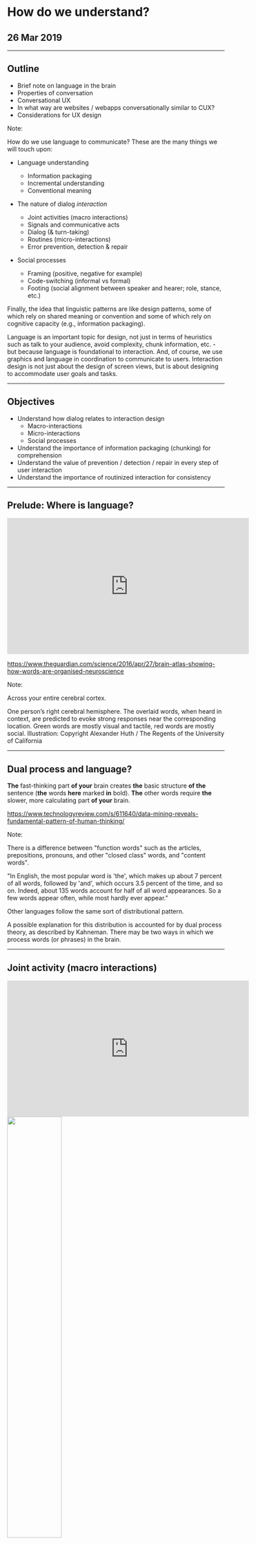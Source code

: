 # How do we understand?
## 26 Mar 2019

---

## Outline

- Brief note on language in the brain
- Properties of conversation
- Conversational UX
- In what way are websites / webapps conversationally similar to CUX?
- Considerations for UX design

Note:

How do we use language to communicate? These are the many things we will touch upon:

- Language understanding
  - Information packaging
  - Incremental understanding
  - Conventional meaning

- The nature of dialog *interaction*
  - Joint activities (macro interactions)
  - Signals and communicative acts
  - Dialog (& turn-taking)
  - Routines (micro-interactions)
  - Error prevention, detection & repair

- Social processes
  - Framing (positive, negative for example)
  - Code-switching (informal vs formal)
  - Footing (social alignment between speaker and hearer; role, stance, etc.)

Finally, the idea that linguistic patterns are like design patterns, some of which rely on shared meaning or convention and some of which rely on cognitive capacity (e.g., information packaging).

Language is an important topic for design, not just in terms of heuristics such as talk to your audience, avoid complexity, chunk information, etc. - but because language is foundational to interaction. And, of course, we use graphics and language in coordination to communicate to users. Interaction design is not just about the design of screen views, but is about designing to accommodate user goals and tasks.

---

## Objectives

- Understand how dialog relates to interaction design
  - Macro-interactions
  - Micro-interactions
  - Social processes
- Understand the importance of information packaging (chunking) for comprehension
- Understand the value of prevention / detection / repair in every step of user interaction
- Understand the importance of routinized interaction for consistency

---

## Prelude: Where is language?

<iframe width="560" height="315" src="https://www.youtube.com/embed/k61nJkx5aDQ" frameborder="0" allow="autoplay; encrypted-media" allowfullscreen></iframe>

https://www.theguardian.com/science/2016/apr/27/brain-atlas-showing-how-words-are-organised-neuroscience

Note:

Across your entire cerebral cortex.

One person’s right cerebral hemisphere. The overlaid words, when heard in context, are predicted to evoke strong responses near the corresponding location. Green words are mostly visual and tactile, red words are mostly social. Illustration: Copyright Alexander Huth / The Regents of the University of California

---

## Dual process and language?

 **The** fast-thinking part **of your** brain creates **the** basic structure **of the** sentence (**the** words **here** marked **in** bold). **The** other words require **the** slower, more calculating part **of your** brain.

https://www.technologyreview.com/s/611640/data-mining-reveals-fundamental-pattern-of-human-thinking/

Note:

There is a difference between "function words" such as the articles, prepositions, pronouns, and other "closed class" words, and "content words".

"In English, the most popular word is 'the', which makes up about 7 percent of all words, followed by 'and', which occurs 3.5 percent of the time, and so on. Indeed, about 135 words account for half of all word appearances. So a few words appear often, while most hardly ever appear."

Other languages follow the same sort of distributional pattern.

A possible explanation for this distribution is accounted for by dual process theory, as described by Kahneman. There may be two ways in which we process words (or phrases) in the brain.

---

## Joint activity (macro interactions)

<iframe width="560" height="315" src="https://www.youtube.com/embed/3YxXsQMAvWg" frameborder="0" allowfullscreen></iframe>

<img src="images/discourse-continuum.png" align="center" width="50%" height="50%">

Note:


We're going to be talking about language, but let's focus in on goals and interaction since this has greater bearing on design than how we process language in the brain.

Here some examples of interaction that involve joint activity: teaching, job interview, game, dinner party, task.

For example, in a store transaction there are typically at least two roles: server and customer. What we communicate during interaction is partly defined by our role and our goals. But people also have their personal identities, beliefs, feelings & desires.

People participate in joint activities to achieve goals.

In most joint activities, people pursue multiple goals - public and private goals. Business goal (transaction), procedural goals (doing this quickly and efficiently), interpersonal goals (remaining polite), private agendas.

Joint activities require coordination. Conventional procedures and language use.

Joint activities are composed of joint actions.
- Greeting
- Request assistance
- Pay for items
- Conclude

Joint actions can be coordinated because they divide into phases: they have identifiable functions and entry/exits.

Phases get coordinated. (Imagine how your actions are coordinated when you are introduced to someone.)

For example, in conversation people take turns. These turns are distinguishable as intonation units. (Even if you can't hear what someone says, you can hear the rise and fall of their voice.) Entries and exits of turns are marked in syntax, morphology and intonation. For example, intonation units begin on a high pitch, drop gradually over the unit, and end with a distinctive fall or rise. They also tend to have a focal accented syllable at or near the end. These patterns are found in all languages. These intonational contours help aid listeners to project exit times more accurately.

Spoken language is highly synchronized. People are surprisingly good at judging entry and exit times, as well as accounting for processing difficulty.

There are boundaries - entries and exits that each participant has to recognize and understand.

People agree on the joint activity, who takes part, what roles they play before committing to the part.

Various dimensions:
- scriptedness (Marriage ceremony versus encounter in a hallway)
- formality (formal meeting, gossip)
- verbalness (phone call, tennis game)
- cooperativeness (restaurant to competitive game)
- governance "side-edness" (greeting a colleague, versus student in a class)

---

### Routinizing UX (micro interactions)

<img src="images/ui-patterns.gif" width="50%" height="50%">

http://ui-patterns.com

Note:

Some words seem to stick together. You seem to remember them together as if they are one object. This makes sense... it's chunking in action. For example,

- "I don't know"

You don't have to parse this to understand what it means. It's been routinized through repeated activation and use. Production and understanding require little cognitive effort.

But such phrases are also subject to priming. You know what to expect!

- "Cat in the ___"

If someone says: "cat in the __", you can fill in the blank. We chunk language into repeatable bits. These bits are linked frames. [Fillmore]

When we learn language, concepts and patterns become entrenched with frequent use.

Priming is also at play. UI components share familiar patterns so that you don't have to think to hard about what they mean.

Interaction design patterns and linguistic patterns share much in common. But while we all know how to use language, it takes specialized training to produce good interaction design patterns.

- Designers don't get continuous feedback of understanding by the user
- Production is not linked to comprehension in a real time feedback loop
- Patterns of behavior may not be aligned with the intended interaction.

Go to Google Images and search on "dialog box". What kind of variability do you see and is any of it confusing?

Easy to break design patterns:

- Information packaging
- Altering labels
- Altering positions of components
- Semantic mis-match between text and button labels
- Multiple choice tasks in a UI component

It's also easy to be complacent about design patterns.

---

## Conversational UX (CUX)

<img src="images/chat-modes.png" align="center" width="100%" height="100%">

Note:

Broadly, there are two sorts of CUX these days. Task-based UX that you might experience using a Voice UI, and a social bot, which are of increasing interest by companies such as Alexa and Siri as tools to engage.

---

## Why is this like human dialog? When is not?

<img src="images/alexa.jpg" align="center" width="70%" height="70%">

Note:

What if one participant of this activity, is not human? Is it dialogue?

This is a human-initiated dialogue activity.

---

## How about this?


<img src="images/iphone.png" align="center" width="30%" height="30%">

Note:

This is also a dialogue activity.

- (Would you) answer a few simple questions.
- If you click "Get Started", this seems to be an acceptance.

The two acts together have the feel of "question-answer".

---

## You design for dialogue interaction!

- You are using language
- The user interacts in turns
- The interaction is cooperative
- ... and more

Note:

Both are human-computer dialogues. Perhaps, you don't think of yourself as designing dialogues yet, but you are!

---

## Can Alexa answer this?

- Q. Who was the first president of the United States?
- A. George Washington.
- Q. When was **he** born?
- ?

https://www.wired.com/story/inside-amazon-alexa-prize/

Note:

Not long ago, the answer was 'no'. Now?

---

## Dialogue is multi-turn

Why don't Siri and Alexa do this (well) yet?
- Contextual expressions: for example, he/she/it, this/that/these..., here/there, yesterday/today...
- Pragmatic interpretation: "what you mean" versus "what you say"
- Error detection and repair

Note:

- You need some sort of context modeling to interpret deictic (e.g., pointing) expressions and those which refer to previous dialogue context (what was said previously).
- You also need some knowledge of the world and the ability to reason.

Only recently, Amazon released a simple dialogue development kit.
https://developer.amazon.com/docs/custom-skills/dialog-interface-reference.html

---

*Humans are inherently wired for conversation -- and conversation is a kind of joint action*

Note: Humans are really good at dialogue. The capacity is built into us. This contrasts from the use of formal or written language which must be explicitly learned.

Okay, so we're wired for conversation. What does this have to do with interaction design and why bother with the theory.

Your understanding of language is largely unconscious, or at least largely automatic. You are highly competent and, in fact, an expert at using language. And when you talk, you don't need to think about how language works. *But when you are designing interactive media, your conscious understanding of communicative processes will help you communicate better.*

An example where this really matters, but is still mostly done poorly: wrong user /password dialogues. While there are a few simple design patterns to draw upon, it's still very common to see this poorly implemented. Another example comes from broken links on the web. We are not computers... a 404 page is virtually meaningless to most users. No doubt you can think of other common examples!

---

## Linguistic patterns are design patterns

<img src="images/conversation.jpg" align="center" width="70%" height="70%">

Note:

Let's turn to the idea of linguistic patterns and how these relate to design patterns.

What are design patterns?

- F2F conversation is the most natural means of interaction
- Until now, we've looked at decision-making as a discrete action, but interaction is continuous. And we've also only considered decision-making from the context of a single person. But conversational acts require interaction and, generally, with more than one person. (An exception to this is self-talk).
- Conversation gives insight into how we organize, or package, information for comprehension, and how we exchange thoughts; we do so for much more than just information exchange.
- Conversations move through time, but there are devices for using the physical and mental environment to make some objects more salient.
- Conversation also gives insight into natural processes in error prevention, detection, and repair
- Finally, we will look at both macro-interactions and micro-interactions. Interaction viewed from both perspectives are important to design.

---

## Social coordination

<img src="images/mirror-neuron.png" align="center" width="70%" height="70%">


*Empathy is the basis for social connection and cooperation*

Note:

There is a link between empathy & cooperation.

Monkeys and people have neural systems in the pre-motor cortex to coordinate complex actions. When you perform an action certain neurons fire; the same neurons fire when you see someone perform an action. Neural connections to the parietal cortex, which integrates sensory information, are tuned when you do something or see someone do something.

Unsurprisingly, this pathway is also linked to your emotional system. If you see someone happy, you feel happiness. This is the basis of empathy. Empathy is the basis of social connection. How you are brought up matters? What you experience gets strengthened.

Early learning is important - half of neural connections die off by the age of 5.

People are inherently cooperative. And this is built into how we do everything, include communicate.

Points from another great talk from George Lakoff
https://www.youtube.com/watch?v=T46bSyh0xc0

---

## Participant framework (roles)

<img src="images/participant-framework.png" align="center" width="70%" height="70%">

[Goffman regions and audience segregation](https://youtu.be/OcFgCudciss?list=PLAZgQtqtqwF05EJW0CG3rMsE8jJrmA7BM)

*We design for an audience - audiences are imagined recipients*

Note:

Imagine from this diagram, that participants are in visual & aural range. They are also "bonified participants" (ratified) or not (e.g., by-standers).

"Side participants and overhearers help shape how speakers and addressees act toward each other. They also represent different ways of listening and understanding" (Clark)

Situations and activities are social. We use signals to convey shifts.

Evidence of structural significance of the social situation:

  - response cries (e.g., "ouch!")
  - collusion / byplay (between subset of participants)/ crossplay (participants and bystanders)
  - changed language in deference to bystanders

Moving beyond conversational interaction, there are
different sorts of talk (in different production formats): for example, political addresses, monologues (videoblog), panel discussions.

*Audiences are imagined recipients.*

---

## Framing (and metaphor)

<iframe width="560" height="315" src="https://www.youtube.com/watch?v=S_CWBjyIERY" frameborder="0" allow="autoplay; encrypted-media" allowfullscreen></iframe>

---

## Footing

<iframe width="560" height="315" src="https://youtu.be/l2bj-zt9Qgo" frameborder="0" allow="autoplay; encrypted-media" allowfullscreen></iframe>

---

## Framing information in digital media

<img src="images/sponsored-ads.png" align="center" width="70%" height="70%">

http://www.businessinsider.com/how-deceptive-sponsored-news-articles-could-be-undermining-trusted-news-brands-even-with-a-disclosure-message-2016-3

Example of [sponsored article](http://paidpost.nytimes.com/netflix/women-inmates-separate-but-not-equal.html?_r=0) on NYT

Note:

What is framing? When you take a picture, you frame the perspective that you'd like your audience to view. Similarly, information can be framed in much the same manner.

A study by Wojdynski and Evans found that 60% did not notice the sponsor disclosure label placed at the top of a sponsored ad.

"It also showed that readers are seven times more likely to recognize the labels that use some form of the words "advertising" or “sponsored,” than those which use more vague phrases like “brand voice” or “presented by.” Overall, only 20% of people in the study were aware that they were reading advertising, rather than objective, editorial content."

Why didn't they notice?

We are very skilled at perceiving and adjusting to footing changes in dialogue. So skilled, we may not consciously recognize transitions.

When Sociologist Irving Goffman talks about "footing", he means something along the lines of change in conversation alighment; basically, he means framing.

As with joint activities, you can think of frames as structural units and footing as pertaining to roles within the participant framework.

---

## Code-switching
### What's up with that white voice?

<iframe width="560" height="315" src="https://www.youtube.com/embed/PY9RQFX28j0" frameborder="0" allow="autoplay; encrypted-media" allowfullscreen></iframe>

https://www.washingtonpost.com/lifestyle/style/whats-up-with-that-white-voice-the-tricky-art-of-linguistic-code-switching/2018/07/06/f083e34e-8044-11e8-bb6b-c1cb691f1402_story.html?utm_term=.5557d5e0e098

Note:

Code switching (for example, shifting between formal and informal registers) is a persistent feature of talk - though, we are most likely to change footing during certain (predictable) points during interaction: at structural junctures.

"Unconsciously or not, people code-switch to present what they believe (or are told) is a more favorable version of themselves — an instinct often heightened when interactions are conducted over the phone."

---

<img src="images/footing.jpg" align="center" width="70%" height="70%">


Note:

Footing is essentially -- social alignment in dialog interaction. Journalists very frequently change stance during interviews. From one moment to the next, they may be moving between speaking as themselves or quoting someone else.

In this slide presentation from IA Summit 2010, the author notes a problem when a user attempts to this in Twitter. There are some mechanism to support footing changes in Twitter (for example RT), but there is confusion in this interaction because it wasn't clear that Nedaagain was simply translating others.

Changes of footing include the following:

- small talk to initiate and terminate a transaction
- enter into the business part of a conversation
- changes signaled by who is addressed, posture, dialect, etc.
- From Gumperz 1976
  1. direct or reported speech
  2. selection of recipient
  3. interjections
  4. repetitions
  5. personal directness or involvement
  6. new and old information
  7. emphasis
  8. separation of topic and subject
  9. discourse type, e.g. , lecture and discussion

Change in footing is a change in social alignment - a change in our frame or stance - and this is reflected in how we both produce and comprehend language.

We can enact/mock someone else (as an actor). And, in fact, plays are embedded social scenes where this happens.

Imagine you are on the phone with a friend. Your friend yells, "Stop it!"

Language is understood with the context of frames. Not just the meaning, but from perspectives.

---

## Can you spot footing changes?

<iframe width="560" height="315" src="https://www.youtube.com/embed/gO-xmi1JgnE?start=0&end=60" frameborder="0" allowfullscreen></iframe>

Watch the first minute? What did you see?

Note:

"what's up man -- I kee -

how can I help you today"?
(overlapping) "hey"

"uh.. see what you guys have here"

*visual search*
(self) "smoothies"

*move back to counter*
alright... I'm going to go with a water and three cookies
alright.
so its gonna be a dollar, and a dollar 25, a dollar 50, and a dollar 75 (note gesture timing; and note that its obvious who is to pay)
alright.
here's this.
alright sweet.

break -- so what you do in a situation like this.

For example, someone telling a story in layer one may break out of the story to take a break or clear her voice. Layer two represents a meta-level above the story. And there can be more layers.

---

## Timing actions

<iframe width="560" height="315" src="https://www.youtube.com/embed/CHp639vhUJg" frameborder="0" allow="accelerometer; autoplay; encrypted-media; gyroscope; picture-in-picture" allowfullscreen></iframe>

Note:

Most actions aren't sequential but over-lapping in time. They may not be so discrete but continuous, as well. Timing is important to understanding meaning -- not just the sequence.

Clerk: I'll be right there.
You: Okay.

Immediate response versus delayed response? (Remember the importance of the long delay from Elizabeth Stokoe's talk. Seconds were forever!) A delayed response might indicate reluctance or disagreement.

---

## Synchrony and sequences

- Question | Answer
- Greeting | Greeting
- Invitation | (non) Acceptance
- Offer | (non) Acceptance
- Complaint | Apology / Denial
- Summons | Response
- Assertion | Assent
- Request | Acceptance
- Promise | Acknowledgement
- Thanks | Acknowledgement
- Goodbye | Goodbye

Note:

Exchanges generally accomplished in phases: presentation and acceptance.

These sequences are called adjacency pairs - two ordered utterances by different speakers. The form of the second depends on the form of the first.

Sometimes there is a pre-sequence - set up for a joint action. For example, taking a step forward before offering a hand.

We also have mechanism for signaling shifts. A
"discourse marker" can signal change in topics, change of footing, difference of opinion, digression, etc.

"Oh, there's something I wanted to ask you"
"So..." (discourse marker)

Because conversational speech is so highly coordinated and works incrementally, we have a sophisticated ability to detect errors and repair them. One thing we do unconsciously is look for positive evidence of understanding.

1. Assertions of understanding (could include backchannel response - uh-huh, m, I see, nod)
2. Presupposition of understanding - speaker A continues speaking.
3. Displays of understanding - B displays understanding
4. Exemplification of understanding - paraphrase, iconic gesture, etc.

There is synchrony between speakers and also among speakers and listeners. Onset of gestures timed with prosodic rhythm of speech. Rhythm is crucial for conversation understanding and outcome. Comparable to musical performance.

Pitch is a carrier of non-verbal information (as  is body language) and speakers tend to  synchronize with their conversational partners.

If you are interested in how people coordinate language using speech and gesture, researchers such as Birdwhistle, Kendon and others have studied synchrony and rhythm in conversation. In HCI, these are important areas of study for the development of conversational avatars.

---

## Signals and communicative acts

*"The joint act of one person signaling another and the other recognizing what was meant is called a communicative act."*


<img src="images/live-chat.png" align="right" width="50%" height="50%"/>

Note:

Gaze is a coordinating device that participates in turn-taking. We not only communicate using gestures (e.g., head nod for 'assent', we can coordinate communication via gestures.

([Foulsham & Kingstone, 2005](http://journals.plos.org/plosone/article?id=10.1371/journal.pone.0136905))
]

Word and phrases are linguistic signals. They acquire meaning through convention.

Signals mean something, but they are also coordinating devices. If a server in a restaurant says, "I'll be right there", it's a signal to coordinate our actions.

Eye gaze and body posture can also be used for signaling. These can also be communicative acts.

People generally adhere to a cooperative principle: make your conversational contribution such as required, at the stage at which it occurs, by the accepted purpose or direction of the talk exchange in which you are engaged. This is a complicated way of saying that people generally say something relevant, informative, neither too much or too little, nor in some obscure/ambiguous way unless intended.

"Could you turn up the heat?"
"Yes" (but taken literally rather than as a request)

Linguistic signals also participate in footing changes.

Student training video from earlier:
"Hey man"
"Can I help you"

What are some other ways we might signal in a UI?

---

## Conventions and coordinating devices

<img src="images/tips.jpg" align="left" width="20%" height="20%"/>

<img src="images/cart.png" align="right" width="60%" height="60%"/>

Note:

In conversation, external representations are important. As we orient ourselves in space, objects exist in that same space. Items can be manipulated and exchanged.

Something else we must do when use dialogue is
keep track of our moves and our partner's moves. It's not enough to predict what they will do next. People use coordinating devices to coordinate moves. You could do so by agreement (let's meet at 9). That, in itself is a joint action.

Conventions can also be coordinating devices. Conventions are a group (or community's) solution to a coordination problem. "In North
America, leaving a tip at the table in a restaurant is a solution to the recurrent problem of how to help pay the waiter or waitress." (Clark, pg 70)

---

## "Common ground" and belief updating

<img src="images/common-ground.png" align="left" width="20%" height="20%"/>

<img src="images/Shipping-Time.png" align="right" width="70%" height="70%"/>


Note:

Intrinsically, when you converse with someone, you are updating some notion of common ground. Common ground is cumulative. At each move in a dialogue, CG is updated. And not just shared knowledge. You may also be updating knowledge that is off the record.

Updating common ground:

- Public events so far (if joint activity)
  - What is said (linguistic and other signals)
  - What is talked about (time, place, referents, etc)
  - What is officially on the record (discourse record)
- Private or off record (including prior, shared knowledge/beliefs)

When participants cooperate, they share a mutual expectation or belief about what the other will do.

Common ground is a pre-requisite for coordination. Interlocutors have an awareness of what is salient to the other (or shared salience). If agree to go out to supper together and you are choosing a restaurant, you will consider what you know of your partner. What food they may like, location, etc. You make a choice on what you take to be your partner's and your own common ground.

We synchronize by adding information to commmon ground taking into account mutual salience; we keep track of what we know in common via the conversation as well as shared background knowledge.

This is reflected in the language we use - shared referents.

There are costs to grounding, as well.

- Medium (co-present?)
- Production
- Updating
- Repair

Principle of least collaborative effort: people try to minimize total effort spent on a contribution in both presentation and acceptance phases

Compare language used by air traffic controllers and a casual communication.

---

## Error prevention in dialogue

<iframe width="560" height="315" src="https://www.youtube.com/embed/rXXKn27rQLA?start=0&end=182" frameborder="0" allowfullscreen></iframe>

Note:

Up to 3:02

This is one way to prevent error in speech. If the dialogue is important, and the query / interaction is complex, this is a great solution.

Would this work for spoken systems like Alexa, Google Home, or Siri?

Spoken dialogue requires little training but is technical still very difficult.

It's brittle enough that error detection and repair are essential. Challenges include: speech recognition, variability in speaking style, disfluencies, accents, input channels such as cell phone, VOIP, background noisy environment and overlapping speech, etc.

Two approaches in conjunction:
- Prevention
- Detect error and repair

Discourse processes contribute to both: for example,

Task structure
Gaze
Chunking
Adjacency pairs
Backchanneling
Confirmation

How does Starbucks prevent error?
Starbucks uses a slot-filling technique

Every signal is part of presentation phase of a projected contribution. If there is trouble, a new project is initiated.

Repairs can also be initiated by the original contributor after seeing a mis-understanding in the partner's uptake.

"No, I meant..."

---

## Information packaging

  <iframe width="560" height="315" src="https://www.youtube.com/embed/ZBdQplMyWrs" frameborder="0" allowfullscreen></iframe>

Note:

How large a contribution should the two participants try to complete to minimize joint effort?

Limited by working memory. Depends on skill and purpose.

---

## Summary concepts

- Communication is social
- Think of your communications design from both a macro-interactional and micro-interaction perspective (task/joint action, communicative act)
- Be concerned with information packaging (chunking, salience) for comprehension
- Build in natural error prevention / detection / repair EVERYWHERE there is user interaction
- Support routinized interaction (consistency)

---

*We use the same social / cognitive mechanisms used in conversation for media interaction.*

Note:

"All forms of communication entail design, as the intent of communication is to be understood by others or by one’s self at another time. Communication design, then, is inherently social, because to be understood by another or by self at another time entails fashioning communications to fit the presumed mental states of others or of one’s self at another time." (B. Tversky, 2010, p. 6)

---

## Mirror Neurons

<iframe width="560" height="315" src="https://www.youtube.com/embed/t0pwKzTRG5E" frameborder="0" allowfullscreen></iframe>

---

## References

- Clark, H. H. (1996). Using Language. Cambridge University Press.

- Goffman, E. (1981). Forms of talk. University of Pennsylvania Press.

- Searle, J. R. (1969). Speech Acts. Cambridge University Press.

- Tversky, B. (2010). Visualizing thought. Topics in Cognitive Science, 3(3), 499–535.

Note:

<!--
Material that has been removed:

## Action ladders

<img src="images/action-ladder.png" align="center" width="70%" height="70%">

Note:

To succeed in joint projects (level 4), A & B need to ground what is taken to mean for B and to do that (level 3), they need to ground what A is presenting to B (level 2) and to do that they need to ground what behavior A is executing for B (level 1). Inference chain.

Principle of closure: Agents performing an action require evidence, sufficient for current purposes, that they have succeeded in performing it.

Imagine you press the button on an elevator and see no light. Do you wait and expect that it is coming? You are looking for evidence that your action had some sort of effect.

Principle of least effort: All things being equal, agents try to minimize their effort in doing what they intend to do.

---

## Speech Acts

<img src="images/speech-acts.png" align="center" width="70%" height="70%">

Note:

When you say something, you may mean more than what you say.

Utterances in conversation contain not only explicit meaning-based content but carry what is known as illocutionary force (John Searle). This force has something to do with intent; it performs a sort of action -- and sets up expectations in the minds of hearers.

For example,

a directive: Shut the window.
a question: Why here?
a declaration: The rain has started.
a promise: The job will be done by three o'clock.

Cues to the intentional force of an utterance might be the presence of specific words, but could also be communicated by tone, loudness, rhythm, etc.

This is something challenging to do in text chat -- hence the popularity of emoticons and the reason people react to the marked use of all caps, punctuation, and other uses of text to convey intent and feeling.

There are various ways a designer uses acts to acknowledge, inform, respond, query etc. They can be used to change the state of belief and, therefore, update common ground.

---

## Indexicality

<img src="images/banner-ad.png" align="center" width="70%" height="70%;">


Image credit: McGlaughlin, F. (2011, December). Banner Ad Design. In Marketingexperiments.com (pp. 1–40).

Note:

Indexicality or deixis - "I". Or even, "I'm speechless" pointing to oneself from outside of oneself.

Deixis refers to indexical behaviors - those that point to something or some state of affairs: attention, person, time, place or physical object, event, description, attitude, social identity, curses, expletives, etc.

"I don't give a damn" - referencing Gone with the Wind.

- Icons - signify through visual representation
- Index - sign linked to its object by a relation (button, back and forward arrows)
- Symbol - represents an object by convention

Back to our paid, sponsored content example:

"Many readers who notice the disclosure label are unaware that it is linked to the content of the article, thinking instead that they are looking at an unconventionally-placed banner ad, Wojdynski told Business Insider."

This level of ambiguity could have consequences on trust of producers.


---

## Multimodality

<img src="images/prediction-multimodal.jpg" align="center" width="50%" height="50%">

Image from: http://groups.csail.mit.edu/vision/vip/lmorency.html

Note:

If we process multiple streams of perceptual information in parallel, what is context?

- We know knowledge, emotion, etc. have an effect on visual perception. What about speech (or language)? Since there is some interaction between channels, there is improved efficiency when combining complementary information across channels. Interpretation is continuous and incremental.

- Does the converse hold? Does visual perception constrain real-time spoken language comprehension? (Yes! Via deixis, for example.)

-->
---
